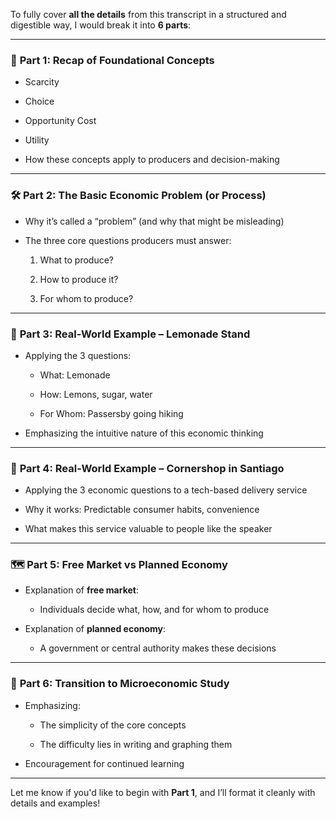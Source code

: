 To fully cover **all the details** from this transcript in a structured and digestible way, I would break it into **6 parts**:

---

### 🧩 **Part 1: Recap of Foundational Concepts**

- Scarcity
    
- Choice
    
- Opportunity Cost
    
- Utility
    
- How these concepts apply to producers and decision-making
    

---

### 🛠️ **Part 2: The Basic Economic Problem (or Process)**

- Why it’s called a “problem” (and why that might be misleading)
    
- The three core questions producers must answer:
    
    1. What to produce?
        
    2. How to produce it?
        
    3. For whom to produce?
        

---

### 🧃 **Part 3: Real-World Example – Lemonade Stand**

- Applying the 3 questions:
    
    - What: Lemonade
        
    - How: Lemons, sugar, water
        
    - For Whom: Passersby going hiking
        
- Emphasizing the intuitive nature of this economic thinking
    

---

### 📱 **Part 4: Real-World Example – Cornershop in Santiago**

- Applying the 3 economic questions to a tech-based delivery service
    
- Why it works: Predictable consumer habits, convenience
    
- What makes this service valuable to people like the speaker
    

---

### 🗺️ **Part 5: Free Market vs Planned Economy**

- Explanation of **free market**:
    
    - Individuals decide what, how, and for whom to produce
        
- Explanation of **planned economy**:
    
    - A government or central authority makes these decisions
        

---

### 🧠 **Part 6: Transition to Microeconomic Study**

- Emphasizing:
    
    - The simplicity of the core concepts
        
    - The difficulty lies in writing and graphing them
        
- Encouragement for continued learning
    

---

Let me know if you'd like to begin with **Part 1**, and I’ll format it cleanly with details and examples!